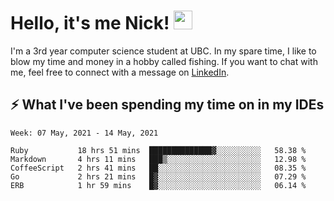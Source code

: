 
# Hello, it's me Nick! <img src="https://raw.githubusercontent.com/MartinHeinz/MartinHeinz/master/wave.gif" width="30px">

I'm a 3rd year computer science student at UBC. In my spare time, I like to blow my time and money in a hobby called fishing. If you want to chat with me, feel free to connect with a message on [LinkedIn](https://www.linkedin.com/in/nicholas-wong-a0a51510a/).

## ⚡️ What I've been spending my time on in my IDEs
<!--START_SECTION:waka-->
```text
Week: 07 May, 2021 - 14 May, 2021

Ruby           18 hrs 51 mins  ██████████████▓░░░░░░░░░░   58.38 % 
Markdown       4 hrs 11 mins   ███▒░░░░░░░░░░░░░░░░░░░░░   12.98 % 
CoffeeScript   2 hrs 41 mins   ██░░░░░░░░░░░░░░░░░░░░░░░   08.35 % 
Go             2 hrs 21 mins   █▓░░░░░░░░░░░░░░░░░░░░░░░   07.29 % 
ERB            1 hr 59 mins    █▓░░░░░░░░░░░░░░░░░░░░░░░   06.14 % 
```
<!--END_SECTION:waka-->
